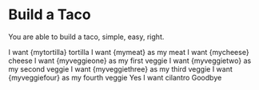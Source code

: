 # Build a Taco 

You are able to build a taco, simple, easy, right.

I want {mytortilla} tortilla
I want {mymeat} as my meat
I want {mycheese} cheese
I want {myveggieone} as my first veggie
I want {myveggietwo} as my second veggie
I want {myveggiethree} as my third veggie
I want {myveggiefour} as my fourth veggie
Yes I want cilantro 
Goodbye


